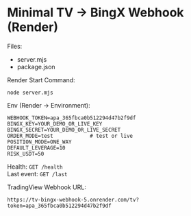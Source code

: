 # Minimal TV → BingX Webhook (Render)
Files:
- server.mjs
- package.json

Render Start Command:
```
node server.mjs
```

Env (Render → Environment):
```
WEBHOOK_TOKEN=apa_365fbca0b512294d47b2f9df
BINGX_KEY=YOUR_DEMO_OR_LIVE_KEY
BINGX_SECRET=YOUR_DEMO_OR_LIVE_SECRET
ORDER_MODE=test            # test or live
POSITION_MODE=ONE_WAY
DEFAULT_LEVERAGE=10
RISK_USDT=50
```

Health: `GET /health`  
Last event: `GET /last`

TradingView Webhook URL:
```
https://tv-bingx-webhook-5.onrender.com/tv?token=apa_365fbca0b512294d47b2f9df
```
